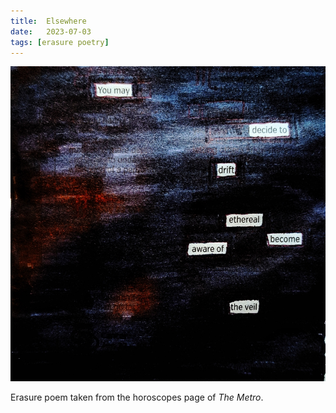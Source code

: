 ```yaml
---
title:  Elsewhere
date:   2023-07-03
tags: [erasure poetry]
---
```


<img src="/assets/images/articles/2023/elsewhere.jpeg" alt="erasure poem: You may decide to drift ethereal./ Become aware of the veil" title="horoscopes really are a load of nonsense" class="responsive"><br>

Erasure poem taken from the horoscopes page of *The Metro*.
